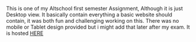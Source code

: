 This is one of my Altschool first semester Assignment, Although it is just Desktop view.
It basically contain everything a basic website should contain, it was both fun and challenging working on this.
There was no mobile or Tablet design provided but i might add that later after my exam.
It is hosted <a href="https://wppusherassignment.netlify.app/">HERE</a>
